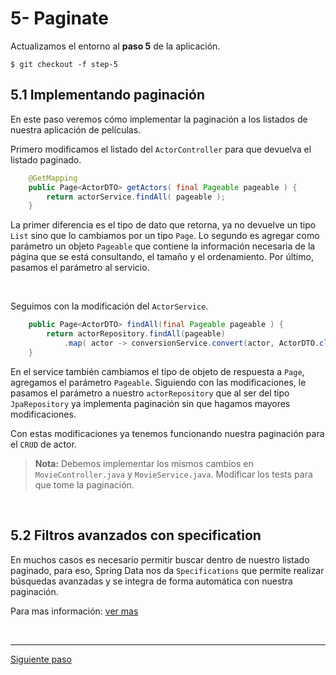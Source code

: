 # 5- Paginate

Actualizamos el entorno al **paso 5** de la aplicación.
```
$ git checkout -f step-5
```

## 5.1 Implementando paginación

En este paso veremos cómo implementar la paginación a los listados de nuestra aplicación de películas.

Primero modificamos el listado del `ActorController` para que devuelva el listado paginado.

```java
    @GetMapping
    public Page<ActorDTO> getActors( final Pageable pageable ) {
        return actorService.findAll( pageable );
    }
```

La primer diferencia es el tipo de dato que retorna, ya no devuelve un tipo `List` sino que lo cambiamos por un tipo `Page`. Lo segundo es agregar como parámetro un objeto `Pageable` que contiene la información necesaria de la página que se está consultando, el tamaño y el ordenamiento. Por último, pasamos el parámetro al servicio.

&nbsp;

Seguimos con la modificación del `ActorService`.

```java
    public Page<ActorDTO> findAll(final Pageable pageable ) {
        return actorRepository.findAll(pageable)
            .map( actor -> conversionService.convert(actor, ActorDTO.class));
    }
```

En el service también cambiamos el tipo de objeto de respuesta a `Page`, agregamos el parámetro `Pageable`. Siguiendo con las modificaciones, le pasamos el parámetro a nuestro `actorRepository` que al ser del tipo `JpaRepository` ya implementa paginación sin que hagamos mayores modificaciones.

Con estas modificaciones ya tenemos funcionando nuestra paginación para el `CRUD` de actor.

> **Nota:** Debemos implementar los mismos cambios en `MovieController.java` y `MovieService.java`. Modificar los tests para que tome la paginación.

&nbsp;

## 5.2 Filtros avanzados con specification

En muchos casos es necesario permitir buscar dentro de nuestro listado paginado, para eso, Spring Data nos da `Specifications` que permite realizar búsquedas avanzadas y se integra de forma automática con nuestra paginación.

Para mas información: [ver mas](https://docs.spring.io/spring-data/jpa/docs/current/reference/html/#specifications)

&nbsp;

---
[Siguiente paso](06-exceptions.md)